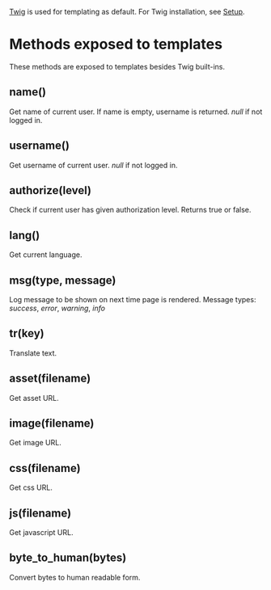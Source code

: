 [Twig](https://twig.sensiolabs.org/) is used for templating as default. For Twig installation, see [Setup](Setup#twig).

# Methods exposed to templates
These methods are exposed to templates besides Twig built-ins.

## name()
Get name of current user. If name is empty, username is returned. *null* if not logged in.

## username()
Get username of current user. *null* if not logged in.

## authorize(level)
Check if current user has given authorization level. Returns true or false.

## lang()
Get current language.

## msg(type, message)
Log message to be shown on next time page is rendered. Message types:
*success*, *error*, *warning*, *info*

## tr(key)
Translate text.

## asset(filename)
Get asset URL.

## image(filename)
Get image URL.

## css(filename)
Get css URL.

## js(filename)
Get javascript URL.

## byte_to_human(bytes)
Convert bytes to human readable form.
